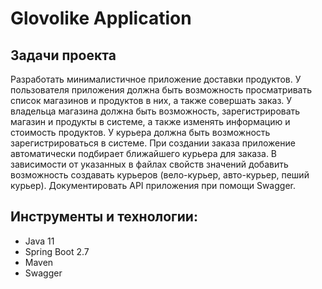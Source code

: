 # Glovolike Application
## Задачи проекта
Разработать минималистичное приложение доставки продуктов. У пользователя приложения должна быть возможность просматривать список магазинов и продуктов в них, а также совершать заказ. У владельца магазина должна быть возможность, зарегистрировать магазин и продукты в системе, а также изменять информацию и стоимость продуктов. У курьера должна быть возможность зарегистрироваться в системе. При создании заказа приложение автоматически подбирает ближайшего курьера для заказа. В зависимости от указанных в файлах свойств значений добавить возможность создавать курьеров (вело-курьер, авто-курьер, пеший курьер). Документировать API приложения при помощи Swagger.
## Инструменты и технологии:
- Java 11
- Spring Boot 2.7
- Maven
- Swagger
